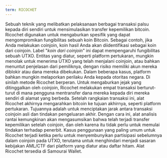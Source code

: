 ```yaml
---
term: RICOCHET
---
```


Sebuah teknik yang melibatkan pelaksanaan berbagai transaksi palsu kepada diri sendiri untuk mensimulasikan transfer kepemilikan bitcoin. Ricochet digunakan untuk mengaburkan spesifik yang dapat mengompromikan fungibilitas sebuah koin Bitcoin. Sebagai contoh, jika Anda melakukan coinjoin, koin hasil Anda akan diidentifikasi sebagai koin dari coinjoin. Label "_koin dari coinjoin_" ini dapat mempengaruhi fungibilitas sebuah UTXO. Entitas yang diatur, seperti platform pertukaran, mungkin menolak untuk menerima UTXO yang telah menjalani coinjoin, atau bahkan menuntut penjelasan dari pemiliknya, dengan risiko memiliki akun mereka diblokir atau dana mereka dibekukan. Dalam beberapa kasus, platform bahkan mungkin melaporkan perilaku Anda kepada otoritas negara. Di sinilah metode Ricochet berperan. Untuk mengaburkan jejak yang ditinggalkan oleh coinjoin, Ricochet melakukan empat transaksi berturut-turut di mana pengguna mentransfer dana mereka kepada diri mereka sendiri di alamat yang berbeda. Setelah rangkaian transaksi ini, alat Ricochet akhirnya mengarahkan bitcoin ke tujuan akhirnya, seperti platform pertukaran. Tujuannya adalah untuk menciptakan jarak antara transaksi coinjoin asli dan tindakan pengeluaran akhir. Dengan cara ini, alat analisis rantai kemungkinan akan mengasumsikan bahwa telah terjadi transfer kepemilikan setelah coinjoin, dan oleh karena itu tidak perlu untuk memulai tindakan terhadap penerbit. Kasus penggunaan yang paling umum untuk Ricochet terjadi ketika perlu untuk menyembunyikan partisipasi sebelumnya dalam coinjoin pada UTXO, terutama untuk menghindari menjadi sasaran kebijakan AML/CTF dari platform yang diatur atau daftar hitam. Alat Ricochet tersedia di Samourai Wallet.